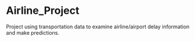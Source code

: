 # Airline_Project
Project using transportation data to examine airline/airport delay information and make predictions.
